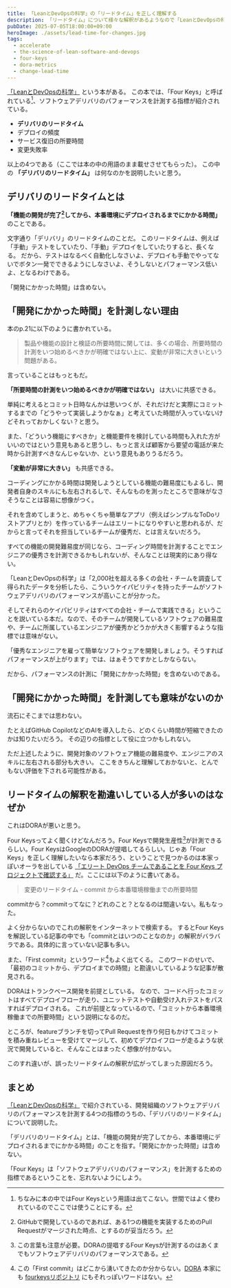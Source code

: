 ```yaml
---
title: 「LeanとDevOpsの科学」の「リードタイム」を正しく理解する
description: 「リードタイム」について様々な解釈があるようなので「LeanとDevOpsの科学」で説明されている「リードタイム」とは何なのかを正しく理解します。
pubDate: 2025-07-05T18:00:00+09:00
heroImage: ./assets/lead-time-for-changes.jpg
tags:
  - accelerate
  - the-science-of-lean-software-and-devops
  - four-keys
  - dora-metrics
  - change-lead-time
---
```


[「LeanとDevOpsの科学」](https://book.impress.co.jp/books/1118101029) という本がある。
この本では、「Four Keys」と呼ばれている[^1]、ソフトウェアデリバリのパフォーマンスを計測する指標が紹介されている。

[^1]: ちなみに本の中ではFour Keysという用語は出てこない。世間ではよく使われているのでここでは使うことにする。

- **デリバリのリードタイム**
- デプロイの頻度
- サービス復旧の所要時間
- 変更失敗率

以上の4つである（ここでは本の中の用語のまま載せさせてもらった）。
この中の **「デリバリのリードタイム」** は何なのかを説明したいと思う。

## デリバリのリードタイムとは

**「機能の開発が完了[^2]してから、本番環境にデプロイされるまでにかかる時間」** のことである。

[^2]: GitHubで開発しているのであれば、ある1つの機能を実装するためのPull Requestがマージされた時点、とするのが妥当だろう。

文字通り「デリバリ」のリードタイムのことだ。
このリードタイムは、例えば「手動」テストをしていたり、「手動」デプロイをしていたりすると、長くなる。
だから、テストはなるべく自動化しなさいよ、デプロイも手動でやってないでボタン一発でできるようにしなさいよ、そうしないとパフォーマンス低いよ、となるわけである。

「開発にかかった時間」は含めない。

## 「開発にかかった時間」を計測しない理由

本のp.21に以下のように書かれている。

> 製品や機能の設計と検証の所要時間に関しては、多くの場合、所要時間の計測をいつ始めるべきかが明確ではない上に、変動が非常に大きいという問題がある。

言っていることはもっともだ。

**「所要時間の計測をいつ始めるべきかが明確ではない」** は大いに共感できる。

単純に考えるとコミット日時なんかは思いつくが、それだけだと実際にコミットするまでの「どうやって実装しようかなぁ」と考えていた時間が入っていないけどそれっておかしくない？と思う。

また、「どういう機能にすべきか」と機能要件を検討している時間も入れた方がいいのではという意見もあると思うし、もっと言えば顧客から要望の電話が来た時から計測すべきなんじゃないか、という意見もありうるだろう。

**「変動が非常に大きい」** も共感できる。

コーディングにかかる時間は開発しようとしている機能の難易度にもよるし、開発者自身のスキルにも左右されるしで、そんなものを測ったところで意味がなさそうなことは容易に想像がつく。

それを含めてしまうと、めちゃくちゃ簡単なアプリ（例えばシンプルなToDoリストアプリとか）を作っているチームはエリートになりやすいと思われるが、だからと言ってそれを担当しているチームが優秀だ、とは言えないだろう。

すべての機能の開発難易度が同じなら、コーディング時間を計測することでエンジニアの優秀さを計測できるかもしれないが、そんなことは現実的にあり得ない。

「LeanとDevOpsの科学」は「2,000社を超える多くの会社・チームを調査して得られたデータを分析したら、こういうケイパビリティを持ったチームがソフトウェアデリバリのパフォーマンスが高いことが分かった。

そしてそれらのケイパビリティはすべての会社・チームで実践できる」ということを説いている本だ。なので、そのチームが開発しているソフトウェアの難易度や、チームに所属しているエンジニアが優秀かどうかが大きく影響するような指標では意味がない。

「優秀なエンジニアを雇って簡単なソフトウェアを開発しましょう。そうすればパフォーマンスが上がります」では、はぁそうですかとしかならない。

だから、パフォーマンスの計測に「開発にかかった時間」を含めないのである。

## 「開発にかかった時間」を計測しても意味がないのか

流石にそこまでは思わない。

たとえばGitHub CopilotなどのAIを導入したら、どのくらい時間が短縮できたのかは知りたいだろう。
その辺りの指標として役に立つかもしれない。

ただ上述したように、開発対象のソフトウェア機能の難易度や、エンジニアのスキルに左右される部分も大きい。
ここをきちんと理解しておかないと、とんでもない評価を下される可能性がある。

## リードタイムの解釈を勘違いしている人が多いのはなぜか

これはDORAが悪いと思う。

Four Keysってよく聞くけどなんだろう。Four Keysで開発生産性[^3]が計測できるらしい。Four KeysはGoogleのDORAが提唱してるらしい。じゃあ「Four Keys」を正しく理解したいなら本家だろう、ということで見つかるのは本家っぽいオーラを出している [「エリート DevOps チームであることを Four Keys プロジェクトで確認する」](https://cloud.google.com/blog/ja/products/gcp/using-the-four-keys-to-measure-your-devops-performance?hl=ja) だ。ここには以下のように書いてある。

[^3]: この言葉も注意が必要。DORAの提唱するFour Keysが計測するのはあくまでもソフトウェアデリバリのパフォーマンスである。

> 変更のリードタイム - commit から本番環境稼働までの所要時間

commitから？commitってなに？どれのこと？となるのは間違いない。私もなった。

よく分からないのでこれの解釈をインターネットで検索する。
するとFour Keysを解説している記事の中でも「commitとはいつのことなのか」の解釈がバラバラである。具体的に言っていない記事も多い。

また、「First commit」というワード[^4]もよく出てくる。
このワードのせいで、「最初のコミットから、デプロイまでの時間」と勘違いしているような記事が散見される。

[^4]: この「First commit」はどこから湧いてきたのか分からない。[DORA](https://dora.dev/guides/dora-metrics-four-keys/) 本家にも [fourkeysリポジトリ](https://github.com/dora-team/fourkeys) にもそれっぽいワードはない。

DORAはトランクベース開発を前提としている。
なので、コードへ行ったコミットはすべてデプロイフローが走り、ユニットテストや自動受け入れテストをパスすればデプロイされる。
これが前提となっているので、「コミットから本番環境稼働までの所要時間」という説明になるのだ。

ところが、featureブランチを切ってPull Requestを作り何日もかけてコミットを積み重ねレビューを受けてマージして、初めてデプロイフローが走るような状況で開発していると、そんなことはまったく想像が付かない。

このすれ違いが、誤ったリードタイムの解釈が広がってしまった原因だろう。

## まとめ

[「LeanとDevOpsの科学」](https://book.impress.co.jp/books/1118101029) で紹介されている、開発組織のソフトウェアデリバリのパフォーマンスを計測する4つの指標のうちの、「デリバリのリードタイム」について説明した。

「デリバリのリードタイム」とは、「機能の開発が完了してから、本番環境にデプロイされるまでにかかる時間」のことを指す。「開発にかかった時間」は含めない。

「Four Keys」は「ソフトウェアデリバリのパフォーマンス」を計測するための指標であるということを、忘れないようにしよう。
